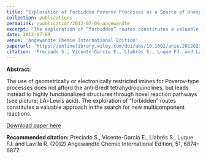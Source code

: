 ```yaml
---
title: "Exploration of Forbidden Povarov Processes as a Source of Unexpected Reactivity: A Multicomponent Mannich–Ritter Transformation"
collection: publications
permalink: /publication/2012-07-09-angewandte
excerpt: 'The exploration of “forbidden” routes constitutes a valuable approach in the search for new multicomponent reactions.'
date: 2012-07-09
venue: 'Angewandte Chemie International Edition'
paperurl: 'https://onlinelibrary.wiley.com/doi/abs/10.1002/anie.201202927'
citation: 'Preciado S., Vicente-García E., Llabrés S., Luque FJ. and Lavilla R. (2012) Angewandte Chemie International Edition. 51, 6874–6877.'
---
```




**Abstract:**

The use of geometrically or electronically restricted imines for Povarov‐type processes does not afford the anti‐Bredt tetrahydroquinolines, but leads instead to highly functionalized structures through novel reaction pathways (see picture; LA=Lewis acid). The exploration of “forbidden” routes constitutes a valuable approach in the search for new multicomponent reactions.

[Download paper here](https://onlinelibrary.wiley.com/doi/abs/10.1002/anie.201202927)

**Recommended citation:** Preciado S., Vicente-García E., Llabrés S., Luque FJ. and Lavilla R. (2012) Angewandte Chemie International Edition, 51, 6874–6877.
